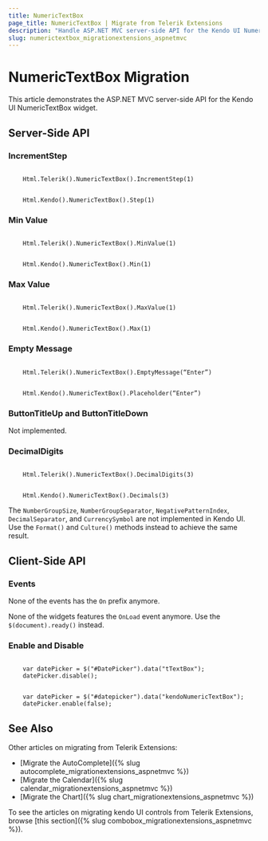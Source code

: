 ```yaml
---
title: NumericTextBox
page_title: NumericTextBox | Migrate from Telerik Extensions
description: "Handle ASP.NET MVC server-side API for the Kendo UI NumericTextBox widget."
slug: numerictextbox_migrationextensions_aspnetmvc
---
```


# NumericTextBox Migration

This article demonstrates the ASP.NET MVC server-side API for the Kendo UI NumericTextBox widget.

## Server-Side API

### IncrementStep

```tab-Previous

    Html.Telerik().NumericTextBox().IncrementStep(1)
```
```tab-Current

    Html.Kendo().NumericTextBox().Step(1)
```

### Min Value

```tab-Previous

    Html.Telerik().NumericTextBox().MinValue(1)
```
```tab-Current

    Html.Kendo().NumericTextBox().Min(1)

```

### Max Value

```tab-Previous

    Html.Telerik().NumericTextBox().MaxValue(1)
```
```tab-Current

    Html.Kendo().NumericTextBox().Max(1)
```

### Empty Message

```tab-Previous

    Html.Telerik().NumericTextBox().EmptyMessage(“Enter”)
```
```tab-Current

    Html.Kendo().NumericTextBox().Placeholder(“Enter”)
```

### ButtonTitleUp and ButtonTitleDown

Not implemented.

### DecimalDigits

```tab-Previous

    Html.Telerik().NumericTextBox().DecimalDigits(3)
```
```tab-Current

    Html.Kendo().NumericTextBox().Decimals(3)
```

The `NumberGroupSize`, `NumberGroupSeparator`, `NegativePatternIndex`, `DecimalSeparator`, and `CurrencySymbol` are not implemented in Kendo UI. Use the `Format()` and `Culture()` methods instead to achieve the same result.

## Client-Side API

### Events

None of the events has the `On` prefix anymore.

None of the widgets features the `OnLoad` event anymore. Use the `$(document).ready()` instead.

### Enable and Disable

```tab-Previous

    var datePicker = $("#DatePicker").data("tTextBox");
    datePicker.disable();
```
```tab-Current

    var datePicker = $("#datepicker").data("kendoNumericTextBox");
    datePicker.enable(false);
```

## See Also

Other articles on migrating from Telerik Extensions:

* [Migrate the AutoComplete]({% slug autocomplete_migrationextensions_aspnetmvc %})
* [Migrate the Calendar]({% slug calendar_migrationextensions_aspnetmvc %})
* [Migrate the Chart]({% slug chart_migrationextensions_aspnetmvc %})

To see the articles on migrating kendo UI controls from Telerik Extensions, browse [this section]({% slug combobox_migrationextensions_aspnetmvc %}).

